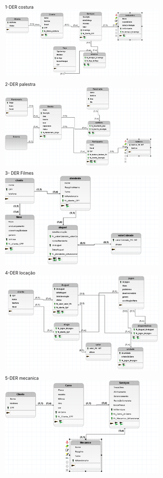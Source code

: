 1-DER costura
<img src="Dercustura.PNG">

2-DER palestra
<img src="Derpalestra.PNG">

3- DER Filmes
<img src="derFilmes.PNG">

4-DER locação
<img src="derLocação.PNG">

5-DER mecanica
<img src="derMecanica.PNG">
